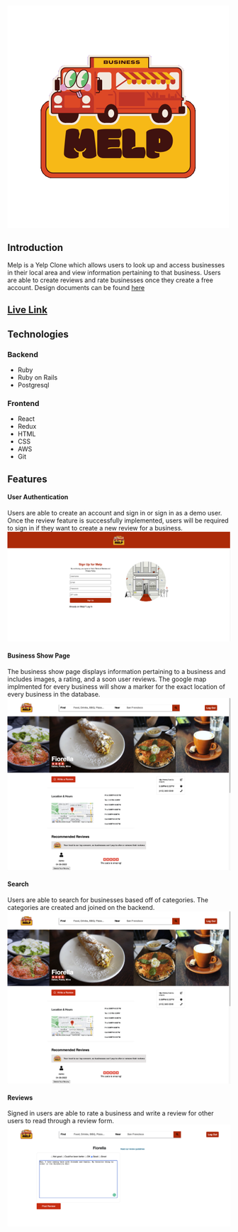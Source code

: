 ![Melp](melp_imgs/melp_logo.png)

## Introduction

Melp is a Yelp Clone which allows users to look up and access businesses in their local area and view information pertaining to that business. Users are able to create reviews and rate businesses once they create a free account. Design documents can be found [here](https://github.com/mattpettenato/FullStack_Project/wiki)

## [Live Link](https://melp21.herokuapp.com/)

##  Technologies

### Backend
- Ruby
- Ruby on Rails
- Postgresql
### Frontend
- React
- Redux
- HTML
- CSS
- AWS
- Git

## Features
#### User Authentication
Users are able to create an account and sign in or sign in as a demo user. Once the review feature is successfully implemented, users will be required to sign in if they want to create a new review for a business.
![Signup form](melp_imgs/readme_imgs/melpsignup.png)
#### Business Show Page
The business show page displays information pertaining to a business and includes images, a rating, and a soon user reviews. The google map implmented for every business will show a marker for the exact location of every business in the database.
![Business Show](melp_imgs/readme_imgs/melp_bus_show.png)
#### Search
Users are able to search for businesses based off of categories. The categories are created and joined on the backend. 
![Search](melp_imgs/readme_imgs/melp_bus_show.png)
#### Reviews
Signed in users are able to rate a business and write a review for other users to read through a review form.
![Reviews](melp_imgs/readme_imgs/melp_bus_rev.png)
